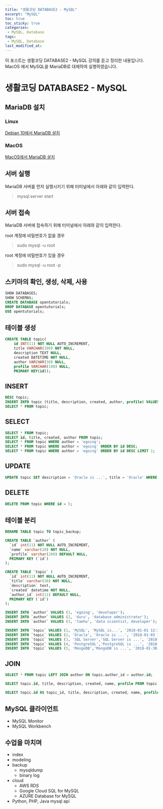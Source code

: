 ```yaml
---
title: "생활코딩 DATABASE2 - MySQL"
excerpt: "MySQL"
toc: true
toc_sticky: true
categories:
 - MySQL, Database
tags:
 - MySQL, Database
last_modified_at:
---
```

이 포스트는 생활코딩 DATABASE2 - MySQL 강의를 듣고 정리한 내용입니다.
MacOS 에서 MySQL을 MariaDB로 대체하여 실행하였습니다.

# 생활코딩 DATABASE2 - MySQL
## MariaDB 설치
### Linux
[Debian 10에서 MariaDB 설치](https://www.digitalocean.com/community/tutorials/how-to-install-mariadb-on-debian-10)
### MacOS
[MacOS에서 MariaDB 설치](https://mariadb.com/kb/ko/installing-mariadb-on-macos-using-homebrew/)

## 서버 실행
MariaDB 서버를 먼저 실행시키기 위해 터미널에서 아래와 같이 입력한다.
> mysql.server start

## 서버 접속
MariaDB 서버에 접속하기 위해 터미널에서 아래와 같이 입력한다.

root 계정에 비밀번호가 없을 경우
> sudo mysql -u root

root 계정에 비밀번호가 있을 경우
> sudo mysql -u root -p

## 스키마의 확인, 생성, 삭제, 사용
```sql
SHOW DATABASES;
SHOW SCHEMAS;
CREATE DATABASE opentutorials;
DROP DATABASE opentutorials;
USE opentutorials;
```
## 테이블 생성
```sql
CREATE TABLE topic(
    id INT(11) NOT NULL AUTO_INCREMENT,
    title VARCHAR(100) NOT NULL,
    description TEXT NULL,
    created DATETIME NOT NULL,
    author VARCHAR(30) NULL,
    profile VARCHAR(100) NULL,
    PRIMARY KEY(id));
```
## INSERT
```sql
DESC topic;
INSERT INTO topic (title, description, created, author, profile) VALUES ('MySQL', 'MySQL is ...', NOW(), 'egoing', 'developer');
SELECT * FROM topic;
```
## SELECT
```sql
SELECT * FROM topic;
SELECT id, title, created, author FROM topic;
SELECT * FROM topic WHERE author = 'egoing';
SELECT * FROM topic WHERE author = 'egoing' ORDER BY id DESC;
SELECT * FROM topic WHERE author = 'egoing' ORDER BY id DESC LIMIT 2;
```
## UPDATE
```sql
UPDATE topic SET description = 'Oracle is ...', title = 'Oracle' WHERE id = 2;
```
## DELETE
```sql
DELETE FROM topic WHERE id = 5;
```
## 테이블 분리
```sql
RENAME TABLE topic TO topic_backup;

CREATE TABLE `author` (
  `id` int(11) NOT NULL AUTO_INCREMENT,
  `name` varchar(20) NOT NULL,
  `profile` varchar(200) DEFAULT NULL,
  PRIMARY KEY (`id`)
);

CREATE TABLE `topic` (
  `id` int(11) NOT NULL AUTO_INCREMENT,
  `title` varchar(30) NOT NULL,
  `description` text,
  `created` datetime NOT NULL,
  `author_id` int(11) DEFAULT NULL,
  PRIMARY KEY (`id`)
);

INSERT INTO `author` VALUES (1, 'egoing', 'developer');
INSERT INTO `author` VALUES (2, 'duru', 'database administrator');
INSERT INTO `author` VALUES (3, 'taeho', 'data scientist, developer');

INSERT INTO `topic` VALUES (1, 'MySQL', 'MySQL is...', '2018-01-01 12:10:11', 1);
INSERT INTO `topic` VALUES (2, 'Oracle', 'Oracle is ...', '2018-01-03 13:01:10', 1);
INSERT INTO `topic` VALUES (3, 'SQL Server','SQL Server is ...', '2018-01-20 11:01:10', 2);
INSERT INTO `topic` VALUES (4, 'PostgreSQL','PostgreSQL is ...', '2018-01-23 01:03:03', 3);
INSERT INTO `topic` VALUES (5, 'MongoDB','MongoDB is ...', '2018-01-30 12:31:03', 1);
```
## JOIN
```sql
SELECT * FROM topic LEFT JOIN author ON topic.author_id = author.id;

SELECT topic.id, title, description, created, name, profile FROM topic LEFT JOIN author ON topic.author_id = author.id;

SELECT topic.id AS topic_id, title, description, created, name, profile FROM topic LEFT JOIN author ON topic.author_id = author.id;
```
## MySQL 클라이언트
- MySQL Monitor
- MySQL Workbench
## 수업을 마치며
- index
- modeling
- backup
  - mysqldump
  - binary log
- cloud
  - AWS RDS
  - Google Cloud SQL for MySQL
  - AZURE Database for MySQL
- Python, PHP, Java mysql api